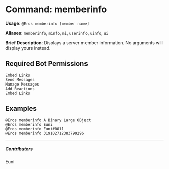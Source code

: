 # Command: memberinfo


**Usage**: `@Eros memberinfo [member name]`

**Aliases**: `memberinfo`, `minfo`, `mi`, `userinfo`, `uinfo`, `ui`

**Brief Description**: Displays a server member information. No arguments will display yours instead.



## Required Bot Permissions

```
Embed Links
Send Messages
Manage Messages
Add Reactions
Embed Links
```

## Examples

```
@Eros memberinfo A Binary Large OBject
@Eros memberinfo Euni
@Eros memberinfo Euni#0011
@Eros memberinfo 319102712383799296
```


---

##### Contributors


Euni

